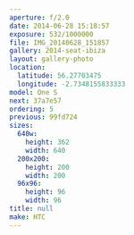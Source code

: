 ```yaml
---
aperture: f/2.0
date: 2014-06-28 15:18:57
exposure: 532/1000000
file: IMG_20140628_151857
gallery: 2014-seat-ibiza
layout: gallery-photo
location:
  latitude: 56.27703475
  longitude: -2.7348155833333
model: One S
next: 37a7e57
ordering: 5
previous: 99fd724
sizes:
  640w:
    height: 362
    width: 640
  200x200:
    height: 200
    width: 200
  96x96:
    height: 96
    width: 96
title: null
make: HTC
---
```

